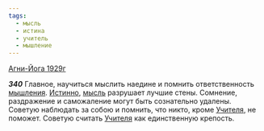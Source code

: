 ```yaml
---
tags:
  - мысль
  - истина
  - учитель
  - мышление
---
```


[Агни-Йога 1929г](https://127.0.0.1:4002/agni/1929)

___340___
Главное, научиться мыслить наедине и помнить ответственность [мышления](../../../tags/#мышление). [Истинно](../../../tags/#истина), [мысль](../../../tags/#мысль) разрушает лучшие стены. Сомнение, раздражение и саможаление могут быть сознательно удалены. Советую наблюдать за собою и помнить, что никто, кроме [Учителя](../../../tags/#учитель), не поможет. Советую считать [Учителя](../../../tags/#учитель) как единственную крепость.